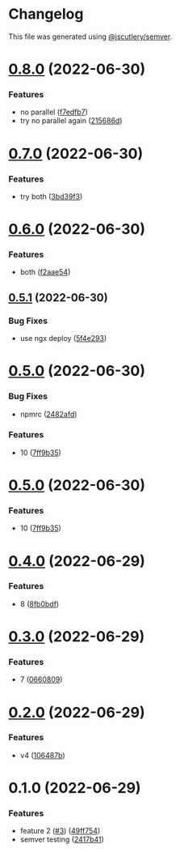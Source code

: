 # Changelog

This file was generated using [@jscutlery/semver](https://github.com/jscutlery/semver).

# [0.8.0](https://github.com/jericopingul/nx-semver/compare/pub-lib-2-0.7.0...pub-lib-2-0.8.0) (2022-06-30)


### Features

* no parallel ([f7edfb7](https://github.com/jericopingul/nx-semver/commit/f7edfb7cee3237c5e153829c71093a74ef6a62f8))
* try no parallel again ([215686d](https://github.com/jericopingul/nx-semver/commit/215686d360c60f574fcf1fd6d34d4aeb8aeccb68))



# [0.7.0](https://github.com/jericopingul/nx-semver/compare/pub-lib-2-0.6.0...pub-lib-2-0.7.0) (2022-06-30)


### Features

* try both ([3bd39f3](https://github.com/jericopingul/nx-semver/commit/3bd39f33aa27f5d5685dc2943ebea534e67fdb29))



# [0.6.0](https://github.com/jericopingul/nx-semver/compare/pub-lib-2-0.5.1...pub-lib-2-0.6.0) (2022-06-30)


### Features

* both ([f2aae54](https://github.com/jericopingul/nx-semver/commit/f2aae5479fbf728c037fb9ed52020343dd00592c))



## [0.5.1](https://github.com/jericopingul/nx-semver/compare/pub-lib-2-0.5.0...pub-lib-2-0.5.1) (2022-06-30)


### Bug Fixes

* use ngx deploy ([5f4e293](https://github.com/jericopingul/nx-semver/commit/5f4e2934790a0299cc8675d5bd051e3e13090535))



# [0.5.0](https://github.com/jericopingul/nx-semver/compare/pub-lib-2-0.4.0...pub-lib-2-0.5.0) (2022-06-30)


### Bug Fixes

* npmrc ([2482afd](https://github.com/jericopingul/nx-semver/commit/2482afd62ba820d39ce4fc9dca8846628c9070bf))


### Features

* 10 ([7ff9b35](https://github.com/jericopingul/nx-semver/commit/7ff9b35549e0cbd50a1c67389948e32bb4c0f4d1))



# [0.5.0](https://github.com/jericopingul/nx-semver/compare/pub-lib-2-0.4.0...pub-lib-2-0.5.0) (2022-06-30)


### Features

* 10 ([7ff9b35](https://github.com/jericopingul/nx-semver/commit/7ff9b35549e0cbd50a1c67389948e32bb4c0f4d1))



# [0.4.0](https://github.com/jericopingul/nx-semver/compare/pub-lib-2-0.3.0...pub-lib-2-0.4.0) (2022-06-29)


### Features

* 8 ([8fb0bdf](https://github.com/jericopingul/nx-semver/commit/8fb0bdf81f87d9fbf42acdc26eebaee7a8dcd4dd))



# [0.3.0](https://github.com/jericopingul/nx-semver/compare/pub-lib-2-0.2.0...pub-lib-2-0.3.0) (2022-06-29)


### Features

* 7 ([0660809](https://github.com/jericopingul/nx-semver/commit/06608099c1bdddb8ed4bbda289f8c3fbca38443b))



# [0.2.0](https://github.com/jericopingul/nx-semver/compare/pub-lib-2-0.1.0...pub-lib-2-0.2.0) (2022-06-29)


### Features

* v4 ([106487b](https://github.com/jericopingul/nx-semver/commit/106487b0af8ac51f18c3852acaf1fd12c1e37425))



# 0.1.0 (2022-06-29)


### Features

* feature 2 ([#3](https://github.com/jericopingul/nx-semver/issues/3)) ([49ff754](https://github.com/jericopingul/nx-semver/commit/49ff754d31da776c05088f65d87467461cf4aebf))
* semver testing ([2417b41](https://github.com/jericopingul/nx-semver/commit/2417b41d6a8d3d4c57fca75dcb86e68e9bb454bf))
